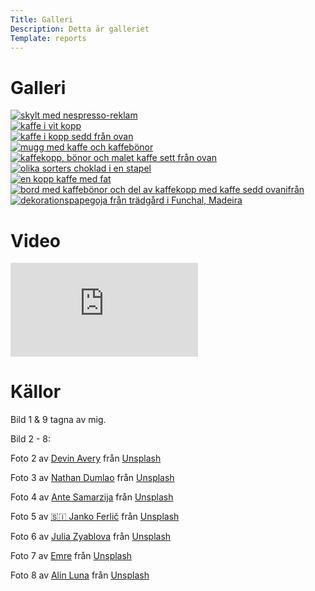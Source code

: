```yaml
---
Title: Galleri
Description: Detta är galleriet
Template: reports
---
```


# Galleri

<div class="row">
  <div class="col-flex-content">
    <a href="%assets_url%/img/gallery/cafecito.jpg" target="_blank">
    <picture>
    <source media="(min-width: 768px)" srcset="image/gallery/cafecito.jpg?h=400&w=400&aro&crop-to-fit">
    <source media="(max-width: 767.99px)" srcset="image/gallery/cafecito.jpg?h=550&w=550&aro&crop-to-fit">
      <img src="image/gallery/cafecito.jpg?h=350&w=350&aro&crop-to-fit" alt="skylt med nespresso-reklam">
    </picture>
    </a>
  </div>
  <div class="col-flex-content">
    <a href="%assets_url%/img/gallery/devin-avery-5iRgh_G0eRY-unsplash.jpg" target="_blank">
    <picture>
    <source media="(min-width: 768px)" srcset="image/gallery/devin-avery-5iRgh_G0eRY-unsplash.jpg?h=400&w=400&crop-to-fit">
    <source media="(max-width: 767.99px)" srcset="image/gallery/devin-avery-5iRgh_G0eRY-unsplash.jpg?h=550&w=550&crop-to-fit">
      <img src="image/gallery/devin-avery-5iRgh_G0eRY-unsplash.jpg?h=350&w=350&crop-to-fit" alt="kaffe i vit kopp">
    </picture>
    </a>
  </div>
  <div class="col-flex-content">
    <a href="%assets_url%/img/gallery/nathan-dumlao-nBJHO6wmRWw-unsplash.jpg" target="_blank">
    <picture>
    <source media="(min-width: 768px)" srcset="image/gallery/nathan-dumlao-nBJHO6wmRWw-unsplash.jpg?h=400&w=400&crop-to-fit">
    <source media="(max-width: 767.99px)" srcset="image/gallery/nathan-dumlao-nBJHO6wmRWw-unsplash.jpg?h=550&w=550&crop-to-fit">
      <img src="image/gallery/nathan-dumlao-nBJHO6wmRWw-unsplash.jpg?h=350&w=350&crop-to-fit" alt="kaffe i kopp sedd från ovan">
    </picture>
    </a>
  </div>
</div>

<div class="row">
  <div class="col-flex-content">
    <a href="%assets_url%/img/gallery/ante-samarzija-lsmu0rUhUOk-unsplash.jpg" target="_blank">
    <picture>
  <source media="(min-width: 768px)" srcset="image/gallery/ante-samarzija-lsmu0rUhUOk-unsplash.jpg?h=400&w=400&crop-to-fit">
  <source media="(max-width: 767.99px)" srcset="image/gallery/ante-samarzija-lsmu0rUhUOk-unsplash.jpg?h=550&w=550&crop-to-fit">
      <img src="image/gallery/ante-samarzija-lsmu0rUhUOk-unsplash.jpg?h=350&w=350&crop-to-fit" alt="mugg med kaffe och kaffebönor">
    </picture>
    </a>
  </div>

  <div class="col-flex-content">
    <a href="%assets_url%/img/gallery/janko-ferlic-h9Iq22JJlGk-unsplash.jpg" target="_blank">
    <picture>
    <source media="(min-width: 768px)" srcset="image/gallery/janko-ferlic-h9Iq22JJlGk-unsplash.jpg?h=400&w=400&crop-to-fit">
    <source media="(max-width: 767.99px)" srcset="image/gallery/janko-ferlic-h9Iq22JJlGk-unsplash.jpg?h=550&w=550&crop-to-fit">
      <img src="image/gallery/janko-ferlic-h9Iq22JJlGk-unsplash.jpg?h=350&w=350&crop-to-fit" alt="kaffekopp, bönor och malet kaffe sett från ovan">
    </picture>
    </a>
  </div>

  <div class="col-flex-content">
    <a href="%assets_url%/img/gallery/julia-zyablova-EwaJbJvS9io-unsplash.jpg" target="_blank">
    <picture>
    <source media="(min-width: 768px)" srcset="image/gallery/julia-zyablova-EwaJbJvS9io-unsplash.jpg?h=400&w=400&crop-to-fit">
    <source media="(max-width: 767.99px)" srcset="image/gallery/julia-zyablova-EwaJbJvS9io-unsplash.jpg?h=550&w=550&crop-to-fit">
    <img src="image/gallery/julia-zyablova-EwaJbJvS9io-unsplash.jpg?h=350&w=350&crop-to-fit" alt="olika sorters choklad i en stapel">
    </picture>
    </a>
  </div>
</div>

<div class="row">
  <div class="col-flex-content">
    <a href="%assets_url%/img/gallery/emre-NZMeJsrMC8U-unsplash.jpg" target="_blank">
    <picture>
    <source media="(min-width: 768px)" srcset="image/gallery/emre-NZMeJsrMC8U-unsplash.jpg?h=400&w=400&crop-to-fit">
    <source media="(max-width: 767.99px)" srcset="image/gallery/emre-NZMeJsrMC8U-unsplash.jpg?h=550&w=550&crop-to-fit">
      <img src="image/gallery/emre-NZMeJsrMC8U-unsplash.jpg?h=350&w=350&crop-to-fit" alt="en kopp kaffe med fat">
    </picture>
  </a>
  </div>

  <div class="col-flex-content">
    <a href="%assets_url%/img/gallery/alin-luna-t4bpI1lXVH0-unsplash.jpg" target="_blank">
    <picture>
    <source media="(min-width: 768px)" srcset="image/gallery/alin-luna-t4bpI1lXVH0-unsplash.jpg?h=400&w=400&crop-to-fit">
    <source media="(max-width: 767.99px)" srcset="image/gallery/alin-luna-t4bpI1lXVH0-unsplash.jpg?h=550&w=550&crop-to-fit">
      <img src="image/gallery/alin-luna-t4bpI1lXVH0-unsplash.jpg?h=350&w=350&crop-to-fit" alt="bord med kaffebönor och del av kaffekopp med kaffe sedd ovanifrån">
    </picture>
    </a>
  </div>

  <div class="col-flex-content">
    <a href="%assets_url%/img/gallery/funchal.jpg" target="_blank">
    <picture>
    <source media="(min-width: 768px)" srcset="image/gallery/funchal.jpg?h=400&w=400&crop-to-fit">
    <source media="(max-width: 767.99px)" srcset="image/gallery/funchal.jpg?h=550&w=550&crop-to-fit">
      <img src="image/gallery/funchal.jpg?h=350&w=350&crop-to-fit" alt="dekorationspapegoja från trädgård i Funchal, Madeira">
    </picture>
    </a>
  </div>
</div>

# Video

<div class="embed-container">
  <iframe src="https://www.youtube.com/embed/UO2dh0gibH8?si=VmideRG6JC-iAXwO" title="YouTube video player" frameborder="0" allow="accelerometer; autoplay; clipboard-write; encrypted-media; gyroscope; picture-in-picture; web-share" allowfullscreen>
  </iframe>
</div>

# Källor

Bild 1 & 9 tagna av mig.

Bild 2 - 8:

Foto 2 av [Devin Avery](https://unsplash.com/@devintavery?utm_content=creditCopyText&utm_medium=referral&utm_source=unsplash) från [Unsplash](https://unsplash.com/photos/time-lapse-photography-of-coffee-on-cup-5iRgh_G0eRY?utm_content=creditCopyText&utm_medium=referral&utm_source=unsplash)

Foto 3 av [Nathan Dumlao](https://unsplash.com/@nate_dumlao?utm_content=creditCopyText&utm_medium=referral&utm_source=unsplash) från [Unsplash](https://unsplash.com/photos/white-ceramic-mug-filled-with-coffee-nBJHO6wmRWw?utm_content=creditCopyText&utm_medium=referral&utm_source=unsplash)

Foto 4 av [Ante Samarzija](https://unsplash.com/@antesamarzija?utm_content=creditCopyText&utm_medium=referral&utm_source=unsplash) från [Unsplash](https://unsplash.com/photos/white-ceramic-teacup-with-coffee-beans-lsmu0rUhUOk?utm_content=creditCopyText&utm_medium=referral&utm_source=unsplash)

Foto 5 av [🇸🇮 Janko Ferlič](https://unsplash.com/@itfeelslikefilm?utm_content=creditCopyText&utm_medium=referral&utm_source=unsplash) från [Unsplash](https://unsplash.com/photos/brown-coffee-beans-beside-white-ceramic-mug-h9Iq22JJlGk?utm_content=creditCopyText&utm_medium=referral&utm_source=unsplash)

Foto 6 av [Julia Zyablova](https://unsplash.com/@foyu?utm_content=creditCopyText&utm_medium=referral&utm_source=unsplash) från [Unsplash](https://unsplash.com/photos/brown-and-white-chocolate-bar-EwaJbJvS9io?utm_content=creditCopyText&utm_medium=referral&utm_source=unsplash)

Foto 7 av [Emre](https://unsplash.com/@reo?utm_content=creditCopyText&utm_medium=referral&utm_source=unsplash) från [Unsplash](https://unsplash.com/photos/cup-of-coffee-on-white-ceramic-saucer-NZMeJsrMC8U?utm_content=creditCopyText&utm_medium=referral&utm_source=unsplash)

Foto 8 av [Alin Luna](https://unsplash.com/@alin_luna?utm_content=creditCopyText&utm_medium=referral&utm_source=unsplash) från [Unsplash](https://unsplash.com/photos/white-ceramic-mug-with-coffee-t4bpI1lXVH0?utm_content=creditCopyText&utm_medium=referral&utm_source=unsplash)